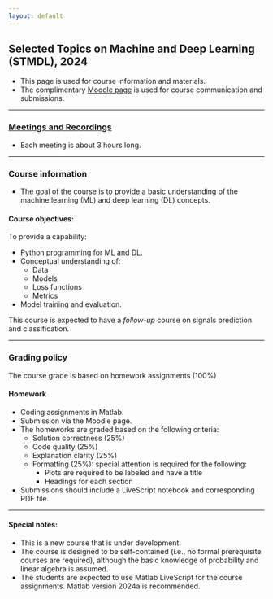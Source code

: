```yaml
---
layout: default
---
```


## Selected Topics on Machine and Deep Learning (STMDL), 2024

* This page is used for course information and materials.
* The complimentary [Moodle page](https://moodle.sce.ac.il/course/view.php?id=29196) is used for course communication and submissions.

---

### [Meetings and Recordings](/suppl/ts1/ts1_meetings2024)
* Each meeting is about 3 hours long.

---

### Course information

* The goal of the course is to provide a basic understanding of the machine learning (ML) and deep learning (DL) concepts.

#### Course objectives:

To provide a capability:
* Python programming for ML and DL.
* Conceptual understanding of:
  * Data
  * Models
  * Loss functions
  * Metrics
* Model training and evaluation.

This course is expected to have a _follow-up_ course on signals prediction and classification.

---

### Grading policy
The course grade is based on homework assignments (100%)

#### Homework
* Coding assignments in Matlab.
* Submission via the Moodle page.
* The homeworks are graded based on the following criteria:
  * Solution correctness (25%)
  * Code quality (25%)
  * Explanation clarity (25%)
  * Formatting (25%): special attention is required for the following:
    * Plots are required to be labeled and have a title
    * Headings for each section
* Submissions should include a LiveScript notebook and corresponding PDF file.

---

#### Special notes:

* This is a new course that is under development.
* The course is designed to be self-contained (i.e., no formal prerequisite courses are required), although the basic knowledge of probability and linear algebra is assumed.
* The students are expected to use Matlab LiveScript for the course assignments. Matlab version 2024a is recommended.

